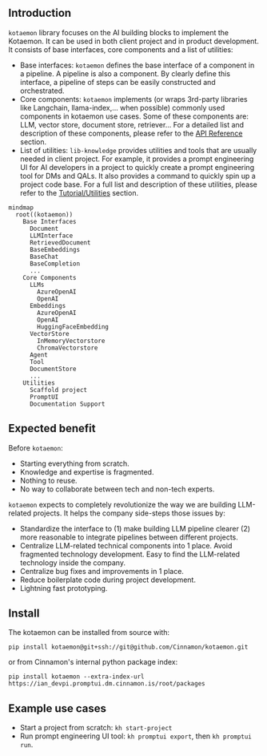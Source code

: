 ## Introduction

`kotaemon` library focuses on the AI building blocks to implement the Kotaemon. It can be used in both client project and in product development. It consists of base interfaces, core components and a list of utilities:

- Base interfaces: `kotaemon` defines the base interface of a component in a pipeline. A pipeline is also a component. By clearly define this interface, a pipeline of steps can be easily constructed and orchestrated.
- Core components: `kotaemon` implements (or wraps 3rd-party libraries
  like Langchain, llama-index,... when possible) commonly used components in
  kotaemon use cases. Some of these components are: LLM, vector store,
  document store, retriever... For a detailed list and description of these
  components, please refer to the [API Reference](/reference/nav/) section.
- List of utilities: `lib-knowledge` provides utilities and tools that are
  usually needed in client project. For example, it provides a prompt
  engineering UI for AI developers in a project to quickly create a prompt
  engineering tool for DMs and QALs. It also provides a command to quickly spin
  up a project code base. For a full list and description of these utilities,
  please refer to the [Tutorial/Utilities](/ultilities) section.

```mermaid
mindmap
  root((kotaemon))
    Base Interfaces
      Document
      LLMInterface
      RetrievedDocument
      BaseEmbeddings
      BaseChat
      BaseCompletion
      ...
    Core Components
      LLMs
        AzureOpenAI
        OpenAI
      Embeddings
        AzureOpenAI
        OpenAI
        HuggingFaceEmbedding
      VectorStore
        InMemoryVectorstore
        ChromaVectorstore
      Agent
      Tool
      DocumentStore
      ...
    Utilities
      Scaffold project
      PromptUI
      Documentation Support
```

## Expected benefit

Before `kotaemon`:

- Starting everything from scratch.
- Knowledge and expertise is fragmented.
- Nothing to reuse.
- No way to collaborate between tech and non-tech experts.

`kotaemon` expects to completely revolutionize the way we are building LLM-related projects. It helps the company side-steps those issues by:

- Standardize the interface to (1) make building LLM pipeline clearer (2) more reasonable to integrate pipelines between different projects.
- Centralize LLM-related technical components into 1 place. Avoid fragmented technology development. Easy to find the LLM-related technology inside the company.
- Centralize bug fixes and improvements in 1 place.
- Reduce boilerplate code during project development.
- Lightning fast prototyping.

## Install

The kotaemon can be installed from source with:

```
pip install kotaemon@git+ssh://git@github.com/Cinnamon/kotaemon.git
```

or from Cinnamon's internal python package index:

```
pip install kotaemon --extra-index-url https://ian_devpi.promptui.dm.cinnamon.is/root/packages
```

## Example use cases

- Start a project from scratch: `kh start-project`
- Run prompt engineering UI tool: `kh promptui export`, then `kh promptui run`.
